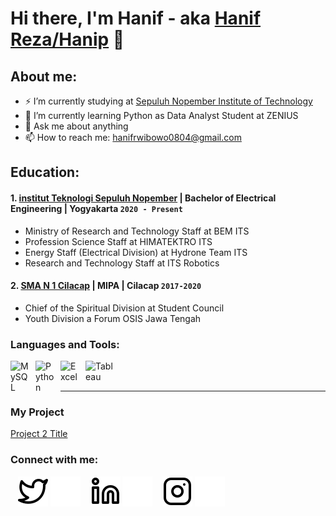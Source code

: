 # Hi there, I'm Hanif - aka [Hanif Reza/Hanip](https://www.linkedin.com/in/hanifrzw/) 👋
## About me:
- ⚡ I’m currently studying at [Sepuluh Nopember Institute of Technology](https://www.linkedin.com/school/its-campus/)
- 📙 I’m currently learning Python as Data Analyst Student at ZENIUS
- 💬 Ask me about anything
- 📫 How to reach me: hanifrwibowo0804@gmail.com

## Education:

#### 1. [institut Teknologi Sepuluh Nopember](https://www.its.ac.id/) | Bachelor of Electrical Engineering | Yogyakarta `2020 - Present`
   - Ministry of Research and Technology Staff at BEM ITS 
   - Profession Science Staff at HIMATEKTRO ITS
   - Energy Staff (Electrical Division) at Hydrone Team ITS
   - Research and Technology Staff at ITS Robotics
 #### 2. [SMA N 1 Cilacap](https://sman1cilacap.sch.id/) | MIPA | Cilacap `2017-2020`
   - Chief of the Spiritual Division at Student Council
   - Youth Division a Forum OSIS Jawa Tengah

### Languages and Tools:

[<img align="left" alt="MySQL" width="30px" src="https://cdn.jsdelivr.net/gh/devicons/devicon/icons/mysql/mysql-original.svg" style="padding-right:10px;" />][webdev]
[<img align="left" alt="Python" width="30px" src="https://upload.wikimedia.org/wikipedia/commons/thumb/c/c3/Python-logo-notext.svg/110px-Python-logo-notext.svg.png?20100317150552" style="padding-right:10px;" />][webdev]
[<img align="left" alt="Excel" width="30px" src="https://is2-ssl.mzstatic.com/image/thumb/Purple126/v4/a8/fd/5a/a8fd5a84-c6f1-355f-3b9f-6e86598efaa3/XCEL.png/1200x630bb.png" style="padding-right:10px;" />][webdev]
[<img align="left" alt="Tableau" width="50px" src="https://logos-world.net/wp-content/uploads/2021/10/Tableau-Symbol.png" style="padding-right:10px;" />][webdev]

<br />
<br />

---
### My Project
[Project 2 Title](/pdf/sample_presentation.pdf)
### Connect with me:

&nbsp;&nbsp;
[![website](./img/twitter-light.svg)](https://twitter.com/niprzw#gh-light-mode-only)
[![website](./img/twitter-dark.svg)](https://twitter.com/niprzw#gh-dark-mode-only)
&nbsp;&nbsp;
[![website](./img/linkedin-light.svg)](https://www.linkedin.com/in/hanifrzw/#gh-light-mode-only)
[![website](./img/linkedin-dark.svg)](https://www.linkedin.com/in/hanifrzw/#gh-dark-mode-only)
&nbsp;&nbsp;
[![website](./img/instagram-light.svg)](https://www.instagram.com/hanifrzw/#gh-light-mode-only)
[![website](./img/instagram-dark.svg)](https://www.instagram.com/hanifrzw/#gh-dark-mode-only)



[webdev]: https://github.com/hanifrzw/hanifrzw
